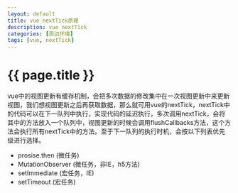 ```yaml
---
layout: default
title: vue nextTick原理
description: vue nextTick
categories: [周边环境]
tags: [vue, nextTick]
---
```

# {{ page.title }}

vue中的视图更新有缓存机制，会把多次数据的修改集中在一次视图更新中来更新视图，我们想视图更新之后再获取数据，那么就可用vue的nextTick，nextTick中的代码可以在下一队列中执行，实现代码的延迟执行，多次调用nextTick，会将其中的方法放入一个队列中，视图更新的时候会调用flushCallbacks方法，这个方法会执行所有nextTick中的方法。至于下一队列的执行时机，会按以下列表优先级进行选择。

- prosise.then (微任务)
- MutationObserver (微任务，非IE，h5方法)
- setImmediate (宏任务，IE)
- setTimeout (宏任务)